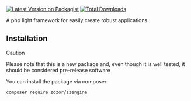 

[![Latest Version on Packagist](https://img.shields.io/packagist/v/zozor/zzengine.svg?style=flat-square)](https://packagist.org/packages/zozor/zzengine)
[![Total Downloads](https://img.shields.io/packagist/dt/zozor/zzengine.svg?style=flat-square)](https://img.shields.io/packagist/dt/zozor/zzengine.svg)

A php light framework for easily create robust applications

## Installation

> [!CAUTION]
> Please note that this is a new package and, even though it is well tested, it should be considered pre-release software

You can install the package via composer:

```bash
composer require zozor/zzengine
```
